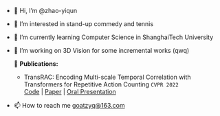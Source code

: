 - 👋 Hi, I’m @zhao-yiqun
- 👀 I’m interested in stand-up commedy and tennis
- 🌱 I’m currently learning Computer Science in ShanghaiTech University
- 💞️ I’m working on 3D Vision for some incremental works (qwq)
  
  🌱 **Publications:**
  * TransRAC: Encoding Multi-scale Temporal Correlation with Transformers for Repetitive Action Counting `CVPR 2022`   
    [Code](https://github.com/SvipRepetitionCounting/TransRAC) | [Paper](https://arxiv.org/abs/2204.01018) | [Oral Presentation](https://www.youtube.com/watch?v=SFpUS9mHHpk)
    
    
- 📫 How to reach me goatzyq@163.com

<!---
zhao-yiqun/zhao-yiqun is a ✨ special ✨ repository because its `README.md` (this file) appears on your GitHub profile.
You can click the Preview link to take a look at your changes.
--->
